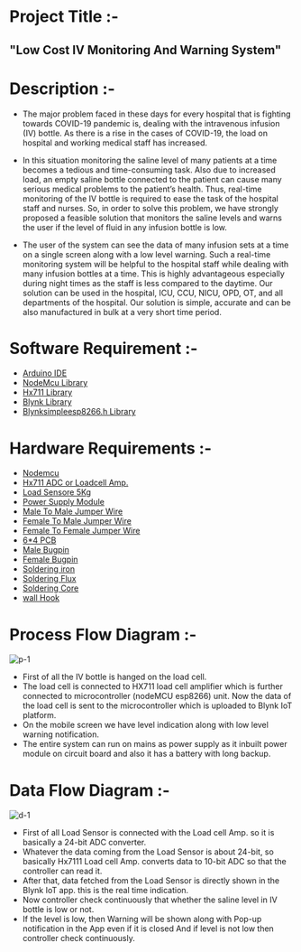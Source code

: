 # Project Title :- #
## "Low Cost IV Monitoring And Warning System" 

# Description :- #

* The major problem faced in these days for every hospital that is fighting towards COVID-19 pandemic is, dealing with the intravenous infusion (IV) bottle. As there is a rise in the cases of COVID-19, the load on hospital and working medical staff has increased.

* In this situation monitoring the saline level of many patients at a time becomes a tedious and time-consuming task. Also due to increased load,  an empty saline bottle connected to the patient can cause many serious medical problems to the patient’s health. Thus, real-time monitoring of the IV bottle is required to ease the task of the hospital staff and nurses. So, in order to solve this problem, we have strongly proposed a feasible solution that monitors the saline levels and warns the user if the level of fluid in any infusion bottle is low.

* The user of the system can see the data of many infusion sets at a time on a single screen along with a low level warning. Such a real-time monitoring system will be helpful to the hospital staff while dealing with many infusion bottles at a time. This is highly advantageous especially during night times as the staff is less compared to the daytime. Our solution can be used in the hospital, ICU, CCU, NICU, OPD, OT, and all departments of the hospital. Our solution is simple, accurate and can be also manufactured in bulk at a very short time period.

# Software Requirement :-

* [Arduino IDE](https://www.arduino.cc/en/main/software)
* [NodeMcu Library](https://www.instructables.com/id/Quick-Start-to-Nodemcu-ESP8266-on-Arduino-IDE/)
* [Hx711 Library](https://github.com/bogde/HX711)
* [Blynk Library](https://github.com/blynkkk/blynk-library)
* [Blynksimpleesp8266.h Library](https://github.com/blynkkk/blynk-library/blob/master/src/BlynkSimpleEsp8266.h)

# Hardware Requirements :-

* [Nodemcu](https://www.amazon.in/Robotbanao-NodeMcu-Development-Board-ESP8266/dp/B07D32X6GN/ref=sr_1_2?dchild=1&keywords=Nodemcu&qid=1586329342&sr=8-2)
* [Hx711 ADC or Loadcell Amp.](https://www.amazon.in/Robodo-Electronics-SEN13879-Dual-Channel-Precision/dp/B07B8SJTGW/ref=sr_1_3?dchild=1&keywords=Hx711&qid=1586329454&sr=8-3)
* [Load Sensore 5Kg](https://www.amazon.in/REES52-Load-Cell-Weighing-Sensor/dp/B07V3LZHBG/ref=sr_1_1?crid=2XETY8VRMMK9U&dchild=1&keywords=load+sensor+5kg&qid=1586329511&sprefix=5kg+load+sen%2Caps%2C317&sr=8-1)
* [Power Supply Module](https://www.amazon.in/Robodo-Electronics-OTH17-Arduino-Raspberry/dp/B07B918S9L/ref=sr_1_3?crid=1Q2UK32PPEZQB&dchild=1&keywords=power+supply+module&qid=1586330011&sprefix=power+supply+%2Caps%2C339&sr=8-3)
* [Male To Male Jumper Wire](https://www.amazon.in/ApTechDeals-Jumper-Female-breadboard-jumper/dp/B074J9CPV3/ref=sr_1_2?crid=3MY4CGDNPL03B&dchild=1&keywords=male+to+male+jumper+wires&qid=1586329561&sprefix=male+to+male+%2Caps%2C381&sr=8-2)
* [Female To Male Jumper Wire](https://www.amazon.in/ApTechDeals-Jumper-Female-breadboard-jumper/dp/B074J9CPV3/ref=sr_1_2?crid=3MY4CGDNPL03B&dchild=1&keywords=male+to+male+jumper+wires&qid=1586329561&sprefix=male+to+male+%2Caps%2C381&sr=8-2)
* [Female To Female Jumper Wire](https://www.amazon.in/ApTechDeals-Jumper-Female-breadboard-jumper/dp/B074J9CPV3/ref=sr_1_2?crid=3MY4CGDNPL03B&dchild=1&keywords=male+to+male+jumper+wires&qid=1586329561&sprefix=male+to+male+%2Caps%2C381&sr=8-2)
* [6*4 PCB](https://www.amazon.in/General-purpose-female-pinhead-connector/dp/B07X86M6V6/ref=sr_1_1?dchild=1&keywords=6*4+pcb&qid=1586329625&sr=8-1)
* [Male Bugpin](https://www.amazon.in/General-purpose-female-pinhead-connector/dp/B07X86M6V6/ref=sr_1_1?dchild=1&keywords=6*4+pcb&qid=1586329625&sr=8-1)
* [Female Bugpin](https://www.amazon.in/General-purpose-female-pinhead-connector/dp/B07X86M6V6/ref=sr_1_1?dchild=1&keywords=6*4+pcb&qid=1586329625&sr=8-1)
* [Soldering iron](https://www.amazon.in/Twisted-25-Watt-Soldering-Iron/dp/B07H7RB5Q4/ref=sr_1_9?crid=KBXHOQ60L92M&dchild=1&keywords=soldering+iron+set&qid=1586329699&sprefix=solde%2Caps%2C367&sr=8-9)
* [Soldering Flux](https://www.amazon.in/Twisted-25-Watt-Soldering-Iron/dp/B07H7RB5Q4/ref=sr_1_9?crid=KBXHOQ60L92M&dchild=1&keywords=soldering+iron+set&qid=1586329699&sprefix=solde%2Caps%2C367&sr=8-9)
* [Soldering Core](https://www.amazon.in/Twisted-25-Watt-Soldering-Iron/dp/B07H7RB5Q4/ref=sr_1_9?crid=KBXHOQ60L92M&dchild=1&keywords=soldering+iron+set&qid=1586329699&sprefix=solde%2Caps%2C367&sr=8-9)
* [wall Hook](https://www.flipkart.com/daluci-strong-adhesive-hook-wall-door-sticky-hanger/p/itmca741139c2a0d?pid=HOKFJAXHPASU9G7W&lid=LSTHOKFJAXHPASU9G7W14NOTX&marketplace=FLIPKART&srno=b_2_52&otracker=browse&fm=organic&iid=c74fbe91-e99c-4f8a-b277-abe8c267347b.HOKFJAXHPASU9G7W.SEARCH&ppt=browse&ppn=browse&ssid=4ok87mxfg00000001586329134841)

# Process Flow Diagram :-


![p-1](https://user-images.githubusercontent.com/63282206/78758094-30922f80-799b-11ea-9b03-e073470608b7.PNG)

* First of all the IV bottle is hanged on the load cell. 
* The load cell is connected to HX711 load cell amplifier which is further connected to microcontroller (nodeMCU esp8266) unit. Now the data of the load cell is sent to the microcontroller which is uploaded to Blynk IoT platform. 
* On the mobile screen we have level indication along with low level warning notification.
* The entire system can run on mains as power supply as it inbuilt power module on circuit board and also it has a battery with long backup.

# Data Flow Diagram :-


![d-1](https://user-images.githubusercontent.com/63282206/78861396-46aef700-7a52-11ea-876e-65c6465b0877.PNG)

* First of all Load Sensor is connected with the Load cell Amp. so it is basically a 24-bit ADC converter.
* Whatever the data coming from the Load Sensor is about 24-bit, so basically Hx7111 Load cell Amp. converts data to 10-bit ADC so that the controller can read it.
* After that, data fetched from the Load Sensor is directly shown in the Blynk IoT app. this is the real time indication.
* Now controller check continuously that whether the saline level in IV bottle is low or not.
* If the level is low, then Warning will be shown along with Pop-up notification in the App even if it is closed And if level is not low then controller check continuously.

